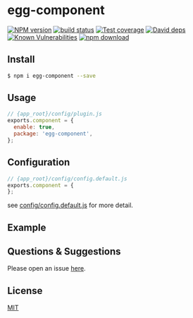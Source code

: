 # egg-component

[![NPM version][npm-image]][npm-url]
[![build status][travis-image]][travis-url]
[![Test coverage][codecov-image]][codecov-url]
[![David deps][david-image]][david-url]
[![Known Vulnerabilities][snyk-image]][snyk-url]
[![npm download][download-image]][download-url]

[npm-image]: https://img.shields.io/npm/v/egg-component.svg?style=flat-square
[npm-url]: https://npmjs.org/package/egg-component
[travis-image]: https://img.shields.io/travis/eggjs/egg-component.svg?style=flat-square
[travis-url]: https://travis-ci.org/eggjs/egg-component
[codecov-image]: https://img.shields.io/codecov/c/github/eggjs/egg-component.svg?style=flat-square
[codecov-url]: https://codecov.io/github/eggjs/egg-component?branch=master
[david-image]: https://img.shields.io/david/eggjs/egg-component.svg?style=flat-square
[david-url]: https://david-dm.org/eggjs/egg-component
[snyk-image]: https://snyk.io/test/npm/egg-component/badge.svg?style=flat-square
[snyk-url]: https://snyk.io/test/npm/egg-component
[download-image]: https://img.shields.io/npm/dm/egg-component.svg?style=flat-square
[download-url]: https://npmjs.org/package/egg-component

<!--
Description here.
-->

## Install

```bash
$ npm i egg-component --save
```

## Usage

```js
// {app_root}/config/plugin.js
exports.component = {
  enable: true,
  package: 'egg-component',
};
```

## Configuration

```js
// {app_root}/config/config.default.js
exports.component = {
};
```

see [config/config.default.js](config/config.default.js) for more detail.

## Example

<!-- example here -->

## Questions & Suggestions

Please open an issue [here](https://github.com/eggjs/egg/issues).

## License

[MIT](LICENSE)
